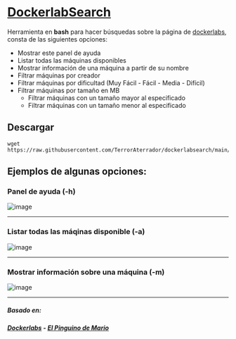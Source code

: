 # [DockerlabSearch](https://dockerlabs.es)

Herramienta en **bash** para hacer búsquedas sobre la página de [dockerlabs](https://dockerlabs.es), consta de las siguientes opciones:<br>
- Mostrar este panel de ayuda <br>
- Listar todas las máquinas disponibles <br>
- Mostrar información de una máquina a partir de su nombre <br>
- Filtrar máquinas por creador <br>
- Filtrar máquinas por dificultad (Muy Fácil - Fácil - Media - Difícil) <br>
- Filtrar máquinas por tamaño en MB <br>
    - Filtrar máquinas con un tamaño mayor al especificado <br>
    - Filtrar máquinas con un tamaño menor al especificado <br>


## Descargar

```shell
wget https://raw.githubusercontent.com/TerrorAterrador/dockerlabsearch/main/dockerlabsearch.sh
```

## Ejemplos de algunas opciones:

### Panel de ayuda (-h)

![image](https://github.com/TerrorAterrador/dockerlabsearch/assets/128630899/ff5e90ba-bf0c-4be1-affe-968026332889)

---

### Listar todas las máqinas disponible (-a)

![image](https://github.com/n0m3l4c000nt35/infosecmachines/assets/128630899/e85f4b86-17a4-45f1-941c-492ed4059800)


---

### Mostrar información sobre una máquina (-m)

![image](https://github.com/n0m3l4c000nt35/infosecmachines/assets/128630899/e9115d5e-2c78-4285-96a3-18d35142ba98)

---

##### Basado en:

##### [Dockerlabs](https://dockerlabs.es) - [El Pinguino de Mario](https://www.youtube.com/@elpinguinodemario)